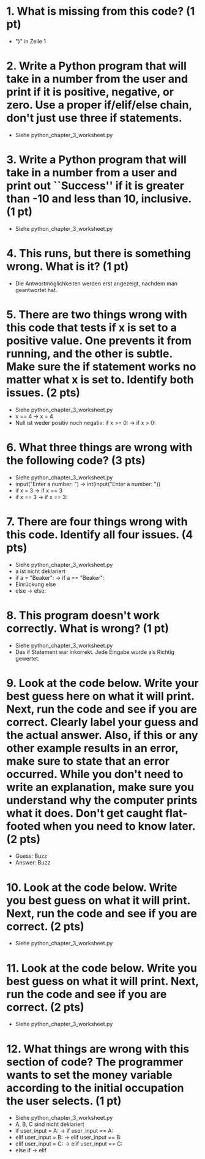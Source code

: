 # 1. What is missing from this code? (1 pt)
- ")" in Zeile 1

# 2. Write a Python program that will take in a number from the user and print if it is positive, negative, or zero. Use a proper if/elif/else chain, don't just use three if statements.
- Siehe python_chapter_3_worksheet.py

# 3. Write a Python program that will take in a number from a user and print out ``Success'' if it is greater than -10 and less than 10, inclusive. (1 pt)
- Siehe python_chapter_3_worksheet.py

# 4. This runs, but there is something wrong. What is it? (1 pt)
- Die Antwortmöglichkeiten werden erst angezeigt, nachdem man geantwortet hat.

# 5. There are two things wrong with this code that tests if x is set to a positive value. One prevents it from running, and the other is subtle. Make sure the if statement works no matter what x is set to. Identify both issues. (2 pts)
- Siehe python_chapter_3_worksheet.py
- x == 4 -> x = 4
- Null ist weder positiv noch negativ: if x >= 0: -> if x > 0:

# 6. What three things are wrong with the following code? (3 pts)
- Siehe python_chapter_3_worksheet.py
- input("Enter a number: ") -> int(input("Enter a number: "))
- if x = 3 -> if x == 3
- if x == 3 -> if x == 3:

# 7. There are four things wrong with this code. Identify all four issues. (4 pts)
- Siehe python_chapter_3_worksheet.py
- a ist nicht deklariert
- if a = "Beaker": -> if a == "Beaker":
- Einrückung else
- else -> else:

# 8. This program doesn't work correctly. What is wrong? (1 pt)
- Siehe python_chapter_3_worksheet.py
- Das if Statement war inkorrekt. Jede Eingabe wurde als Richtig gewertet.

# 9. Look at the code below. Write your best guess here on what it will print. Next, run the code and see if you are correct. Clearly label your guess and the actual answer. Also, if this or any other example results in an error, make sure to state that an error occurred. While you don't need to write an explanation, make sure you understand why the computer prints what it does. Don't get caught flat-footed when you need to know later. (2 pts)
- Guess: Buzz
- Answer: Buzz

# 10. Look at the code below. Write you best guess on what it will print. Next, run the code and see if you are correct. (2 pts)
- Siehe python_chapter_3_worksheet.py

# 11. Look at the code below. Write you best guess on what it will print. Next, run the code and see if you are correct. (2 pts)
- Siehe python_chapter_3_worksheet.py

# 12. What things are wrong with this section of code? The programmer wants to set the money variable according to the initial occupation the user selects. (1 pt)
- Siehe python_chapter_3_worksheet.py
- A, B, C sind nicht deklariert
- if user_input = A: -> if user_input == A:
- elif user_input = B: -> elif user_input == B:
- elif user_input = C: -> elif user_input == C:
- else if -> elif